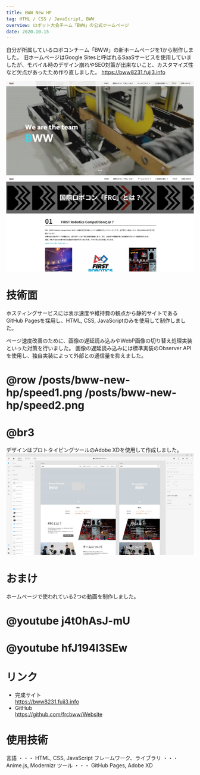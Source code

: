 ```yaml
---
title: BWW New HP
tag: HTML / CSS / JavaScript, BWW
overview: ロボット大会チーム「BWW」の公式ホームページ
date: 2020.10.15
---
```


自分が所属しているロボコンチーム「BWW」の新ホームページを1から制作しました。
旧ホームページはGoogle Sitesと呼ばれるSaaSサービスを使用していましたが、モバイル時のデザイン崩れやSEO対策が出来ないこと、カスタマイズ性など欠点があったため作り直しました。
https://bww8231.fuji3.info

![](/public/posts/bww-new-hp/home.png)
![](/public/posts/bww-new-hp/frc.png)


# 技術面
ホスティングサービスには表示速度や維持費の観点から静的サイトであるGitHub Pagesを採用し、HTML, CSS, JavaScriptのみを使用して制作しました。

ページ速度改善のために、画像の遅延読み込みやWebP画像の切り替え処理実装といった対策を行いました。 画像の遅延読み込みには標準実装のObserver APIを使用し、独自実装によって外部との通信量を抑えました。
# @row /posts/bww-new-hp/speed1.png /posts/bww-new-hp/speed2.png
# @br3

デザインはプロトタイピングツールのAdobe XDを使用して作成しました。
![](/public/posts/bww-new-hp/mockup.png)


# おまけ
ホームページで使われている2つの動画を制作しました。

# @youtube j4t0hAsJ-mU
# @youtube hfJ194l3SEw

# リンク
- 完成サイト  
https://bww8231.fuji3.info
- GitHub  
https://github.com/frcbww/Website


# 使用技術
言語 ・・・ HTML, CSS, JavaScript
フレームワーク、ライブラリ ・・・ Anime.js, Modernizr
ツール ・・・ GitHub Pages, Adobe XD